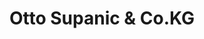---
title: "Otto Supanic & Co.KG"
url: /schwarzach-im-pongau/otto-supanic-und-co-kg/
shop: Spielzeug
---